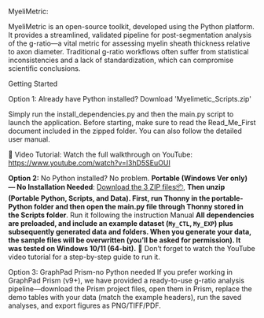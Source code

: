 MyeliMetric:

MyeliMetric is an open-source toolkit, developed using the Python platform. It provides a streamlined, validated pipeline for post-segmentation analysis of the g-ratio—a vital metric for assessing myelin sheath thickness relative to axon diameter. Traditional g-ratio workflows often suffer from statistical inconsistencies and a lack of standardization, which can compromise scientific conclusions.

Getting Started

Option 1: Already have Python installed? Download 'Myelimetic_Scripts.zip'

Simply run the install_dependencies.py and then the main.py script to launch the application.
Before starting, make sure to read the Read_Me_First document included in the zipped folder.
You can also follow the detailed user manual.

🎥 Video Tutorial:
Watch the full walkthrough on YouTube:
https://www.youtube.com/watch?v=I3hD5SEuOUI

**Option 2:** 
No Python installed? No problem.
**Portable (Windows Ver only) — No Installation Needed**: [Download the 3 ZIP files📦](https://uofi.app.box.com/folder/348746175679), **Then unzip  (Portable Python, Scripts, and Data). First, run Thonny in the portable-Python folder and  then open the main.py file through Thonny stored in the Scripts folder**. Run it following the instruction Manual
**All dependencies are preloaded, and include an example dataset (`My_CTL`, `My_EXP`) plus subsequently generated data and folders. When you generate your data, the sample files will be overwritten (you’ll be asked for permission). It was tested on Windows 10/11 (64-bit).** 🎥 Don’t forget to watch the YouTube video tutorial for a step-by-step guide to run it.


Option 3: GraphPad Prism-no Python needed
If you prefer working in GraphPad Prism (v9+), we have provided a ready-to-use g-ratio analysis pipeline—download the Prism project files, open them in Prism, replace the demo tables with your data (match the example headers), run the saved analyses, and export figures as PNG/TIFF/PDF. 

